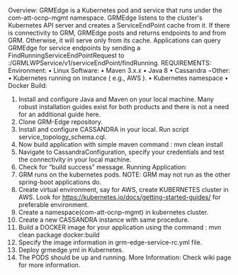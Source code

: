 Overview:
     GRMEdge is a Kubernetes pod and service that runs under the com-att-ocnp-mgmt namespace. GRMEdge listens to the cluster's Kubernetes API server and creates a ServiceEndPoint cache from it. If there is connectivity to GRM, GRMEdge posts and returns endpoints to and from GRM. Otherwise, it will serve only from its cache. Applications can query GRMEdge for service endpoints by sending a FindRunningServiceEndPointRequest to <grm-edge-ip>:<grm-edge-port>/GRMLWPService/v1/serviceEndPoint/findRunning. 
REQUIREMENTS:
     Environment:
•	Linux
    Software:
•	Maven 3.x.x
•	Java 8
•	Cassandra
    ¬Other:
•	Kubernetes running on instance ( e.g., AWS ).
•	Kubernetes namespace
•	Docker 
   Build:
1.	Install and configure Java and Maven on your local machine. Many robust installation guides exist for both products and there is not a need for an additional guide here.
2.	Clone GRM-Edge repository.
3.	Install and configure CASSANDRA in your local. Run script service_topology_schema.cql.
4.	Now build application with simple maven command : mvn clean install
5.	Navigate to CassandraConfiguration, specify your credentials and test the connectivity in your local machine.
6.	Check for “build success” message.
Running Application:
1.	GRM runs on the kubernetes pods. NOTE: GRM may not run as the other spring-boot applications do. 
2.	Create virtual environment, say for AWS, create KUBERNETES cluster in AWS. Look for https://kubernetes.io/docs/getting-started-guides/ for preferable environment. 
3.	Create a namespace(com-att-ocnp-mgmt) in kubernetes cluster.
4.	Create a new CASSANDRA instance with same procedure.
5.	Build a DOCKER image for your application using the command : mvn clean package docker:build 
6.	Specify the image information in grm-edge-service-rc.yml file. 
7.	Deploy grmedge.yml in Kubernetes. 
8.	The PODS should be up and running. 
   More Information:
   Check wiki page for more information.
